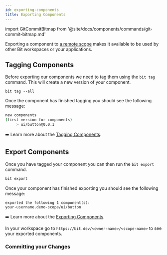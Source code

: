 ```yaml
---
id: exporting-components
title: Exporting Components
---
```


import GitCommitBitmap from '@site/docs/components/commands/git-commit-bitmap.md'


Exporting a component to [a remote scope](/getting-started/bit-account#create-a-remote-scope) makes it available to be used by other Bit workspaces or your applications.

## Tagging Components

Before exporting our components we need to tag them using the `bit tag` command. This will create a new version of your component.

```shell
bit tag --all
```

Once the component has finished tagging you should see the following message:

```sh
new components
(first version for components)
     > ui/button@0.0.1
```

:arrow_right: Learn more about the [Tagging Components](/building-with-bit/components/versioning).

## Export Components

Once you have tagged your component you can then run the `bit export` command.

```sh
bit export
```

Once your component has finished exporting you should see the following message:

```shell
exported the following 1 component(s):
your-username.demo-scope/ui/button
```

:arrow_right: Learn more about the [Exporting Components](/building-with-bit/components/exporting).

In your workspace go to `https://bit.dev/<owner-name>/<scope-name>` to see your exported components.

### Committing your Changes

<GitCommitBitmap />
